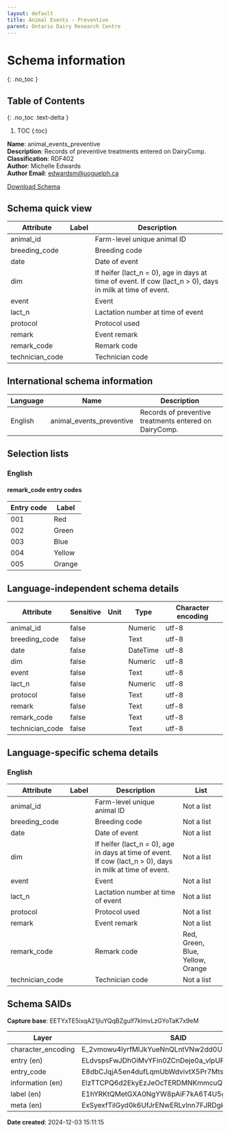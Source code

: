 ```yaml
---
layout: default  
title: Animal Events - Preventive
parent: Ontario Dairy Research Centre   
---
```


# Schema information
{: .no_toc }

## Table of Contents
{: .no_toc .text-delta }

1. TOC
{:toc}

**Name**: animal_events_preventive  
**Description**: Records of preventive treatments entered on DairyComp.  
**Classification**: RDF402  
**Author**: Michelle Edwards  
**Author Email**: edwardsm@uoguelph.ca 

[Download Schema](Schema_Animal_Events_Preventive.zip) 

## Schema quick view

| Attribute | Label | Description |
| --- | --- | --- |
| animal_id |  | Farm-level unique animal ID |
| breeding_code |  | Breeding code |
| date |  | Date of event |
| dim |  | If heifer (lact_n = 0), age in days at time of event. If cow (lact_n > 0), days in milk at time of event. |
| event |  | Event |
| lact_n |  | Lactation number at time of event |
| protocol |  | Protocol used |
| remark |  | Event remark |
| remark_code |  | Remark code |
| technician_code |  | Technician code |

## International schema information

| Language | Name | Description |
| --- | --- | --- |
| English | animal_events_preventive | Records of preventive treatments entered on DairyComp. |

## Selection lists

### English

#### remark_code entry codes

| Entry code | Label |
| --- | --- |
| 001 | Red |
| 002 | Green |
| 003 | Blue |
| 004 | Yellow |
| 005 | Orange |

## Language-independent schema details

| Attribute | Sensitive | Unit | Type | Character encoding |
| --- | --- | --- | --- | --- |
| animal_id | false |  | Numeric | utf-8 |
| breeding_code | false |  | Text | utf-8 |
| date | false |  | DateTime | utf-8 |
| dim | false |  | Numeric | utf-8 |
| event | false |  | Text | utf-8 |
| lact_n | false |  | Numeric | utf-8 |
| protocol | false |  | Text | utf-8 |
| remark | false |  | Text | utf-8 |
| remark_code | false |  | Text | utf-8 |
| technician_code | false |  | Text | utf-8 |

## Language-specific schema details

### English

| Attribute | Label | Description | List |
| --- | --- | --- | --- |
| animal_id |  | Farm-level unique animal ID | Not a list |
| breeding_code |  | Breeding code | Not a list |
| date |  | Date of event | Not a list |
| dim |  | If heifer (lact_n = 0), age in days at time of event. If cow (lact_n > 0), days in milk at time of event. | Not a list |
| event |  | Event | Not a list |
| lact_n |  | Lactation number at time of event | Not a list |
| protocol |  | Protocol used | Not a list |
| remark |  | Event remark | Not a list |
| remark_code |  | Remark code | Red, Green, Blue, Yellow, Orange |
| technician_code |  | Technician code | Not a list |

## Schema SAIDs

**Capture base**: EETYxTE5ixqA21jluYQqBZgulf7klmvLzGYoTaK7x9eM

| Layer | SAID |
| --- | --- |
| character_encoding | E_2vmowu4lyrfMlJkYueNnQLntVNw2dd0UPMMQIIuVA8 |
| entry (en) | ELdvspsFwJDhOiMvYFin0ZCnDeje0a_vlpURn24Fo_B4 |
| entry_code | E8dbCJqjA5en4dufLqmUbWdvivtX5Pr7Mts80RQ5RXWo |
| information (en) | ElzTTCPQ6d2EkyEzJeOcTERDMNKmmcuQYNPn18vDxe0U |
| label (en) | E1hYRKtQMetGXA0NgYW8pAiF7kA6T4U5gCaz-9efl0i8 |
| meta (en) | ExSyexfTilGyd0k6UfJrENwERLvlnn7FJRDgk4heM_ts |

**Date created**: 2024-12-03 15:11:15

